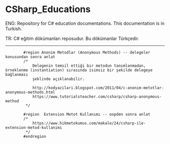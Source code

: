# CSharp_Educations
ENG: Repository for C# education documentations. This documentation is in Turkish.

TR: C# eğitim dökümanları reposudur. Bu dökümanlar Türkçedir.

-----------------------------------------
            #region Anonim Metodlar (Anonymous Methods) -- delegeler konusundan sonra anlat
            /*
                Delegenin temsil ettiği bir metodun tanımlanmadan, örneklenme (instantiation) sırasında isimsiz bir şekilde delegeye bağlanması 
                şeklinde açıklanabilir.

                http://kodyazilari.blogspot.com/2011/04/c-anonim-metotlar-anonymous-methods.html
                https://www.tutorialsteacher.com/csharp/csharp-anonymous-method
             */

            #region  Extension Metot Kullanımı -- oopden sonra anlat
            /*
                https://www.hikmetokumus.com/makale/24/csharp-ile-extension-metod-kullanimi
             */
            #endregion
